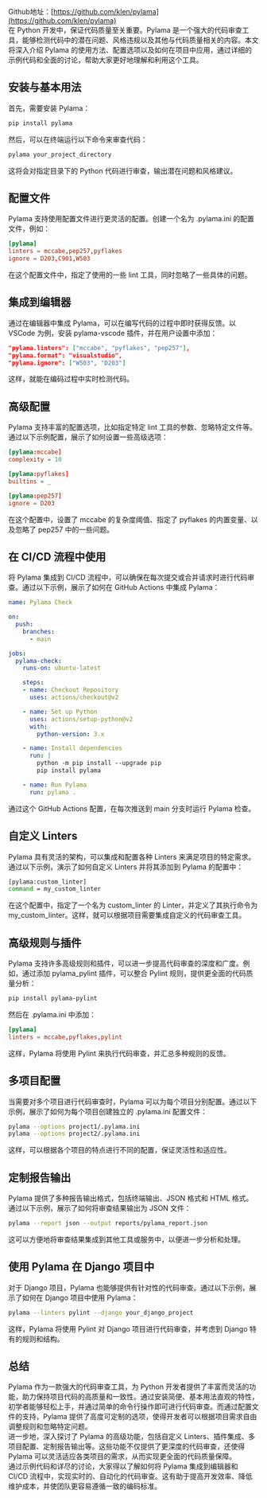 Github地址：[https://github.com/klen/pylama](https://github.com/klen/pylama)<br />在 Python 开发中，保证代码质量至关重要。Pylama 是一个强大的代码审查工具，能够检测代码中的潜在问题、风格违规以及其他与代码质量相关的内容。本文将深入介绍 Pylama 的使用方法、配置选项以及如何在项目中应用，通过详细的示例代码和全面的讨论，帮助大家更好地理解和利用这个工具。
<a name="mc7w3"></a>
## 安装与基本用法
首先，需要安装 Pylama：
```bash
pip install pylama
```
然后，可以在终端运行以下命令来审查代码：
```bash
pylama your_project_directory
```
这将会对指定目录下的 Python 代码进行审查，输出潜在问题和风格建议。
<a name="BXbKC"></a>
## 配置文件
Pylama 支持使用配置文件进行更灵活的配置。创建一个名为 .pylama.ini 的配置文件，例如：
```toml
[pylama]
linters = mccabe,pep257,pyflakes
ignore = D203,C901,W503
```
在这个配置文件中，指定了使用的一些 lint 工具，同时忽略了一些具体的问题。
<a name="KxAgK"></a>
## 集成到编辑器
通过在编辑器中集成 Pylama，可以在编写代码的过程中即时获得反馈。以 VSCode 为例，安装 pylama-vscode 插件，并在用户设置中添加：
```json
"pylama.linters": ["mccabe", "pyflakes", "pep257"],
"pylama.format": "visualstudio",
"pylama.ignore": ["W503", "D203"]
```
这样，就能在编码过程中实时检测代码。
<a name="WKuBP"></a>
## 高级配置
Pylama 支持丰富的配置选项，比如指定特定 lint 工具的参数、忽略特定文件等。通过以下示例配置，展示了如何设置一些高级选项：
```toml
[pylama:mccabe]
complexity = 10

[pylama:pyflakes]
builtins = _

[pylama:pep257]
ignore = D203
```
在这个配置中，设置了 mccabe 的复杂度阈值、指定了 pyflakes 的内置变量、以及忽略了 pep257 中的一些问题。
<a name="QaNeq"></a>
## 在 CI/CD 流程中使用
将 Pylama 集成到 CI/CD 流程中，可以确保在每次提交或合并请求时进行代码审查。通过以下示例，展示了如何在 GitHub Actions 中集成 Pylama：
```yaml
name: Pylama Check

on:
  push:
    branches:
      - main

jobs:
  pylama-check:
    runs-on: ubuntu-latest

    steps:
    - name: Checkout Repository
      uses: actions/checkout@v2

    - name: Set up Python
      uses: actions/setup-python@v2
      with:
        python-version: 3.x

    - name: Install dependencies
      run: |
        python -m pip install --upgrade pip
        pip install pylama

    - name: Run Pylama
      run: pylama .
```
通过这个 GitHub Actions 配置，在每次推送到 main 分支时运行 Pylama 检查。
<a name="Emph6"></a>
## 自定义 Linters
Pylama 具有灵活的架构，可以集成和配置各种 Linters 来满足项目的特定需求。通过以下示例，演示了如何自定义 Linters 并将其添加到 Pylama 的配置中：
```bash
[pylama:custom_linter]
command = my_custom_linter
```
在这个配置中，指定了一个名为 custom_linter 的 Linter，并定义了其执行命令为 my_custom_linter。这样，就可以根据项目需要集成自定义的代码审查工具。
<a name="cV3jv"></a>
## 高级规则与插件
Pylama 支持许多高级规则和插件，可以进一步提高代码审查的深度和广度。例如，通过添加 pylama_pylint 插件，可以整合 Pylint 规则，提供更全面的代码质量分析：
```bash
pip install pylama-pylint
```
然后在 .pylama.ini 中添加：
```toml
[pylama]
linters = mccabe,pyflakes,pylint
```
这样，Pylama 将使用 Pylint 来执行代码审查，并汇总多种规则的反馈。
<a name="WJlSV"></a>
## 多项目配置
当需要对多个项目进行代码审查时，Pylama 可以为每个项目分别配置。通过以下示例，展示了如何为每个项目创建独立的 .pylama.ini 配置文件：
```bash
pylama --options project1/.pylama.ini
pylama --options project2/.pylama.ini
```
这样，可以根据各个项目的特点进行不同的配置，保证灵活性和适应性。
<a name="EJ8QI"></a>
## 定制报告输出
Pylama 提供了多种报告输出格式，包括终端输出、JSON 格式和 HTML 格式。通过以下示例，展示了如何将审查结果输出为 JSON 文件：
```bash
pylama --report json --output reports/pylama_report.json
```
这可以方便地将审查结果集成到其他工具或服务中，以便进一步分析和处理。
<a name="Oq9pI"></a>
## 使用 Pylama 在 Django 项目中
对于 Django 项目，Pylama 也能够提供有针对性的代码审查。通过以下示例，展示了如何在 Django 项目中使用 Pylama：
```bash
pylama --linters pylint --django your_django_project
```
这样，Pylama 将使用 Pylint 对 Django 项目进行代码审查，并考虑到 Django 特有的规则和结构。
<a name="eeyoE"></a>
## 总结
Pylama 作为一款强大的代码审查工具，为 Python 开发者提供了丰富而灵活的功能，助力保持项目代码的高质量和一致性。通过安装简便、基本用法直观的特性，初学者能够轻松上手，并通过简单的命令行操作即可进行代码审查。而通过配置文件的支持，Pylama 提供了高度可定制的选项，使得开发者可以根据项目需求自由调整规则和忽略特定问题。<br />进一步地，深入探讨了 Pylama 的高级功能，包括自定义 Linters、插件集成、多项目配置、定制报告输出等。这些功能不仅提供了更深度的代码审查，还使得 Pylama 可以灵活适应各类项目的需求，从而实现更全面的代码质量保障。<br />通过示例代码和详尽的讨论，大家得以了解如何将 Pylama 集成到编辑器和 CI/CD 流程中，实现实时的、自动化的代码审查。这有助于提高开发效率、降低维护成本，并使团队更容易遵循一致的编码标准。
